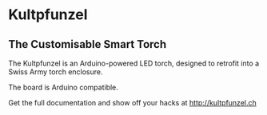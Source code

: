 Kultpfunzel
===========

The Customisable Smart Torch
----------------------------

The Kultpfunzel is an Arduino-powered LED torch,
designed to retrofit into a Swiss Army torch enclosure.

The board is Arduino compatible. 

Get the full documentation and show off your hacks at http://kultpfunzel.ch